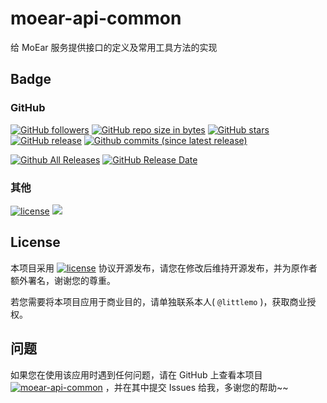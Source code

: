 # moear-api-common

给 MoEar 服务提供接口的定义及常用工具方法的实现

## Badge

### GitHub

[![GitHub followers](https://img.shields.io/github/followers/littlemo.svg?label=github%20follow)](https://github.com/littlemo)
[![GitHub repo size in bytes](https://img.shields.io/github/repo-size/littlemo/moear-api-common.svg)](https://github.com/littlemo/moear-api-common)
[![GitHub stars](https://img.shields.io/github/stars/littlemo/moear-api-common.svg?label=github%20stars)](https://github.com/littlemo/moear-api-common)
[![GitHub release](https://img.shields.io/github/release/littlemo/moear-api-common.svg)](https://github.com/littlemo/moear-api-common/releases)
[![Github commits (since latest release)](https://img.shields.io/github/commits-since/littlemo/moear-api-common/latest.svg)](https://github.com/littlemo/moear-api-common)

[![Github All Releases](https://img.shields.io/github/downloads/littlemo/moear-api-common/total.svg)](https://github.com/littlemo/moear-api-common/releases)
[![GitHub Release Date](https://img.shields.io/github/release-date/littlemo/moear-api-common.svg)](https://github.com/littlemo/moear-api-common/releases)

### 其他

[![license](https://img.shields.io/github/license/littlemo/moear-api-common.svg)](https://github.com/littlemo/moear-api-common)
[![](https://img.shields.io/badge/bitcoin-donate-green.svg)](https://keybase.io/littlemo)

## License

本项目采用 [![license](https://img.shields.io/github/license/littlemo/moear-api-common.svg)](https://github.com/littlemo/moear-api-common) 协议开源发布，请您在修改后维持开源发布，并为原作者额外署名，谢谢您的尊重。

若您需要将本项目应用于商业目的，请单独联系本人( `@littlemo` )，获取商业授权。

## 问题

如果您在使用该应用时遇到任何问题，请在 GitHub 上查看本项目 [![moear-api-common](https://img.shields.io/badge/Repo-moear--api--common-brightgreen.svg)](https://github.com/littlemo/moear-api-common) ，并在其中提交 Issues 给我，多谢您的帮助~~
